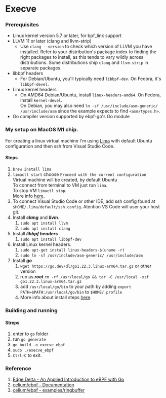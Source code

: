 # Execve

### Prerequisites
- Linux kernel version 5.7 or later, for bpf_link support
- LLVM 11 or later (clang and llvm-strip)
    - Use `clang --version` to check which version of LLVM you have installed. Refer to your distribution's package index to finding the right packages to install, as this tends to vary wildly across distributions. Some distributions ship `clang` and `llvm-strip` in separate packages.
- libbpf headers
    - For Debian/Ubuntu, you'll typically need `libbpf-dev`. On Fedora, it's `libbpf-devel`.
- Linux kernel headers
    - On AMD64 Debian/Ubuntu, install `linux-headers-amd64`. On Fedora, install `kernel-devel`. <br>
        On Debian, you may also need `ln -sf /usr/include/asm-generic/ /usr/include/asm` since the example expects to find `<asm/types.h>`.
- Go compiler version supported by ebpf-go's Go module

### My setup on MacOS M1 chip.
For creating a linux virtual machine I'm using [Lima](https://github.com/lima-vm/lima) with default Ubuntu configuration and then ssh from Visual Studio Code.
#### Steps
1. `brew install lima`
2. `limactl start` choose `Proceed with the current configuration` <br>
    Virtual machine will be created, by default Ubuntu<br>
    To connect from terminal to VM just run `lima`. <br>
    To stop VM `limactl stop`. <br>
    More info [here](https://lima-vm.io/docs/usage/).
3. To connect Visual Studio Code or other IDE, add ssh config found at `$HOME/.lima/default/ssh.config`. Atention VS Code will user your host git.
4. Install ***clang*** and ***llvm***.
    1. `sudo apt install llvm`
    2. `sudo apt install clang`
5. Install ***libbpf headers***
    1. `sudo apt install libbpf-dev`
6. Install Linux kernel headers.
    1. `sudo apt-get install linux-headers-$(uname -r)`
    2. `sudo ln -sf /usr/include/asm-generic/ /usr/include/asm`
7. Install ***go***
    1. `wget https://go.dev/dl/go1.22.3.linux-arm64.tar.gz` or other version
    2. run as ***root*** `rm -rf /usr/local/go && tar -C /usr/local -xzf go1.22.3.linux-arm64.tar.gz`
    3. add `/usr/local/go/bin` to your path by adding `export PATH=$PATH:/usr/local/go/bin` to `$HOME/.profile`
    2. More info about install steps [here](https://go.dev/doc/install).

### Building and running
#### Streps
1. enter to `go` folder
2. run `go generate`
3. `go build -o execve_ebpf`
4. `sudo ./execve_ebpf`
5. `Ctrl-C` to exit.

### Reference
1. [Edge Delta - An Applied Introduction to eBPF with Go](https://edgedelta.com/company/blog/applied-introduction-ebpf-go)
2. [celium/ebpf - Documentation](https://ebpf-go.dev/guides/getting-started/)
3. [celium/ebpf - examples/ringbuffer](https://github.com/cilium/ebpf/tree/main/examples/ringbuffer)